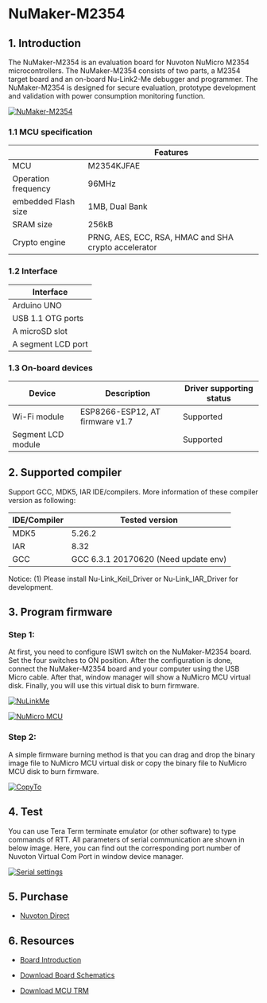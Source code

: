 # NuMaker-M2354
## 1. Introduction
The NuMaker-M2354 is an evaluation board for Nuvoton NuMicro M2354 microcontrollers. The NuMaker-M2354 consists of two parts, a M2354 target board and an on-board Nu-Link2-Me debugger and programmer. The NuMaker-M2354 is designed for secure evaluation, prototype development and validation with power consumption monitoring function.

[![NuMaker-M2354](https://i.imgur.com/uncXX0g.jpg "NuMaker-M2354")](https://i.imgur.com/uncXX0g.jpg "NuMaker-M2354")

### 1.1 MCU specification

|  | Features |
| -- | -- |
| MCU | M2354KJFAE |
| Operation frequency | 96MHz |
| embedded Flash size | 1MB, Dual Bank |
| SRAM size | 256kB |
| Crypto engine | PRNG, AES, ECC, RSA, HMAC and SHA crypto accelerator |

### 1.2 Interface

| Interface |
| -- |
| Arduino UNO |
| USB 1.1 OTG ports |
| A microSD slot |
| A segment LCD port |

### 1.3 On-board devices

| Device | Description | Driver supporting status |
| -- | -- | -- |
|Wi-Fi module| ESP8266-ESP12, AT firmware v1.7 | Supported |
|Segment LCD module| | Supported |

## 2. Supported compiler
Support GCC, MDK5, IAR IDE/compilers. More information of these compiler version as following:

| IDE/Compiler  | Tested version                    |
| ---------- | ------------------------------------ |
| MDK5       | 5.26.2                               |
| IAR        | 8.32                                 |
| GCC        | GCC 6.3.1 20170620 (Need update env) |

Notice: 
(1) Please install Nu-Link_Keil_Driver or Nu-Link_IAR_Driver for development.

## 3. Program firmware
### Step 1:
At first, you need to configure ISW1 switch on the NuMaker-M2354 board. Set the four switches to ON position. After the configuration is done, connect the NuMaker-M2354 board and your computer using the USB Micro cable. After that, window manager will show a NuMicro MCU virtual disk. Finally, you will use this virtual disk to burn firmware.

[![NuLinkMe](https://i.imgur.com/us0Fhhu.png "NuLinkMe")](https://i.imgur.com/us0Fhhu.png "NuLinkMe")

[![NuMicro MCU](https://i.imgur.com/lWnNtpM.png "NuMicro MCU")](https://i.imgur.com/lWnNtpM.png "NuMicro MCU")

### Step 2:
A simple firmware burning method is that you can drag and drop the binary image file to NuMicro MCU virtual disk or copy the binary file to NuMicro MCU disk to burn firmware.

[![CopyTo](https://i.imgur.com/6NfGS7m.png "CopyTo")](https://i.imgur.com/6NfGS7m.png "CopyTo")

## 4. Test
You can use Tera Term terminate emulator (or other software) to type commands of RTT. All parameters of serial communication are shown in below image. Here, you can find out the corresponding port number of Nuvoton Virtual Com Port in window device manager.

[![Serial settings](https://i.imgur.com/5NYuSNM.png "Serial settings")](https://i.imgur.com/5NYuSNM.png "Serial settings")

## 5. Purchase
* [Nuvoton Direct][1]

## 6. Resources
* [Board Introduction][2]
* [Download Board Schematics][3]
* [Download MCU TRM][4]

  [1]: https://direct.nuvoton.com/en/numaker-m2354
  [2]: https://www.nuvoton.com/board/numaker-m2354/index.html
  [3]: https://www.nuvoton.com/resource-download.jsp?tp_GUID=HL1020201102161956
  [4]: https://www.nuvoton.com/resource-download.jsp?tp_GUID=DA05-M2354
